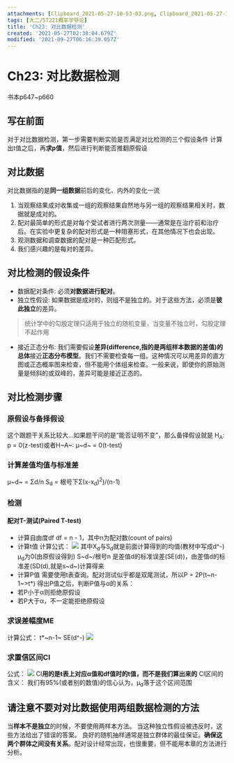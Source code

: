 ```yaml
---
attachments: [Clipboard_2021-05-27-10-53-03.png, Clipboard_2021-05-27-10-59-54.png, Clipboard_2021-05-27-11-04-35.png, Clipboard_2021-05-27-11-08-46.png]
tags: [大二/ST221概率学导论]
title: 'Ch23: 对比数据检测'
created: '2021-05-27T02:38:04.679Z'
modified: '2021-09-27T06:16:39.057Z'
---
```


# Ch23: 对比数据检测
书本p647~p660
## 写在前面
对于对比数据检测，第一步需要判断实验是否满足对比检测的三个假设条件
计算出t值之后，再**求p值**，然后进行判断能否推翻原假设

## 对比数据
对比数据指的是**同一组数据**前后的变化、内外的变化一流
1. 当观察结果成对收集或一组的观察结果自然地与另一组的观察结果相关时，数据就是成对的。
2. 配对最简单的形式是对每个受试者进行两次测量——通常是在治疗前和治疗后。在实验中更复杂的配对形式是一种阻塞形式，在其他情况下也会出现。
3. 观测数据和调查数据的配对是一种匹配形式。
4. 我们感兴趣的是每对的差异。

## 对比检测的假设条件
- 数据配对条件: 必须**对数据进行配对**。
- 独立性假设: 如果数据是成对的，则组不是独立的。对于这些方法，必须是**彼此独立**的差异。
> 统计学中的勾股定理只适用于独立的随机变量，当变量不独立时，勾股定理不起作用
- 接近正态分布: 我们需要假设**差异(difference,指的是两组样本数据的差值)的总体**接近**正态分布模型**。我们不需要检查每一组。这种情况可以用差异的直方图或正态概率图来检查，但不能用个体组来检查。一般来说，即使你的原始测量是倾斜的或双峰的，差异可能是接近正态的。

## 对比检测步骤
### 原假设与备择假设
这个跟题干关系比较大...如果题干问的是“能否证明不变”，那么备择假设就是
H<sub>A</sub>: p = 0(z-test)或者H~A~: μ~d~ = 0(t-test)

### 计算差值均值与标准差
μ~d~ = Σd/n
S<sub>d</sub> = 根号下Σ(x-x<sub>d</sub>)<sup>2</sup>)/(n-1)

### 检测
#### 配对T-测试(Paired T-test)
- 计算自由度df
df = n - 1，其中n为配对数(count of pairs)
- 计算t值
计算公式：
![](@attachment/Clipboard_2021-05-27-10-53-03.png)
其中X<sub>d</sub>与S<sub>d</sub>就是前面计算得到的均值(教材中写成d^-)
μ<sub>d</sub>为0(由原假设得到)
S~d~/根号n 是差值d的标准误差(SE(d))，由差值d的标准差(SD(d),就是s~d~)计算得来
- 计算P值
需要使用t表查询。配对测试似乎都是双尾测试，所以P = 2P(t~n-1~>t*)
得出P值之后，判断P值与α的关系：
- 若P小于α则拒绝原假设
- 若P大于α，不一定能拒绝原假设

### 求误差幅度ME
计算公式：
t*~n-1~ SE(d^-)
![](@attachment/Clipboard_2021-05-27-11-04-35.png)

### 求置信区间CI
公式：
![](@attachment/Clipboard_2021-05-27-10-59-54.png)
CI**用的是t表上对应α值和df值时的t值，而不是我们算出来的**
CI区间的含义：
我们有95%(或者别的数值)的信心认为，μ<sub>d</sub>落于这个区间范围

## 请注意不要对对比数据使用两组数据检测的方法
当**样本不是独立**的时候，不要使用两样本方法。
当这种独立性假设被违反时，这些方法给出了错误的答案。
良好的随机抽样通常是独立群体的最佳保证。**确保这两个群体之间没有关系**。配对设计经常出现，也很重要，但不能用本章的方法进行分析。







